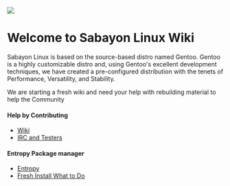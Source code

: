 
![](http://photosbykjs.us/sabayon/sabayon_wiki.png)

# Welcome to Sabayon Linux Wiki

Sabayon Linux is based on the source-based distro named Gentoo. Gentoo is a highly customizable distro and, using Gentoo's excellent development techniques, we have created a pre-configured distribution with the tenets of Performance, Versatility, and Stability.

We are starting a fresh wiki and need your help with rebuilding material to help the Community


#### Help by Contributing 
* [Wiki](articles/documentation.md)
* [IRC and Testers](articles/irc.md)

#### Entropy Package manager

* [Entropy](articles/Entropy-PackageManagement.md)
* [Fresh Install What to Do](articles/FreshInstall-WhattoDo.md)




